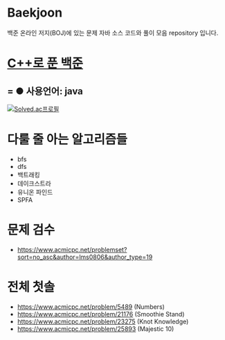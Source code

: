 # Baekjoon
백준 온라인 저지(BOJ)에 있는 문제 자바 소스 코드와 풀이 모음 repository 입니다.

# [C++로 푼 백준](https://github.com/lms0806/Baekjoon_Cpp)
=
● 사용언어: java
-
[![Solved.ac프로필](http://mazassumnida.wtf/api/v2/generate_badge?boj=lms0806)](https://solved.ac/lms0806)

# 다룰 줄 아는 알고리즘들
 - bfs
 - dfs
 - 백트래킹
 - 데이크스트라
 - 유니온 파인드
 - SPFA

# 문제 검수
- https://www.acmicpc.net/problemset?sort=no_asc&author=lms0806&author_type=19

# 전체 첫솔
 - https://www.acmicpc.net/problem/5489 (Numbers)
 - https://www.acmicpc.net/problem/21176 (Smoothie Stand)
 - https://www.acmicpc.net/problem/23275 (Knot Knowledge)
 - https://www.acmicpc.net/problem/25893 (Majestic 10)
